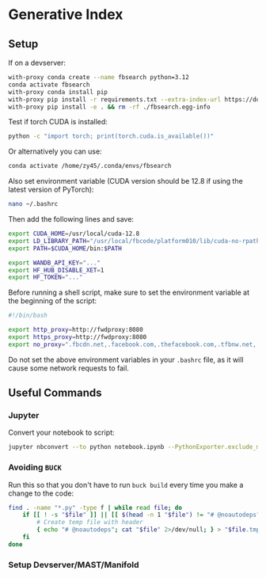 # Generative Index

## Setup

If on a devserver:

```bash
with-proxy conda create --name fbsearch python=3.12
conda activate fbsearch
with-proxy conda install pip
with-proxy pip install -r requirements.txt --extra-index-url https://download.pytorch.org/whl/cu128
with-proxy pip install -e . && rm -rf ./fbsearch.egg-info
```

Test if torch CUDA is installed:

```bash
python -c "import torch; print(torch.cuda.is_available())"
```

Or alternatively you can use:

```bash
conda activate /home/zy45/.conda/envs/fbsearch
```

Also set environment variable (CUDA version should be 12.8 if using the latest version of PyTorch):

```bash
nano ~/.bashrc
```

Then add the following lines and save:

```bash
export CUDA_HOME=/usr/local/cuda-12.8
export LD_LIBRARY_PATH="/usr/local/fbcode/platform010/lib/cuda-no-rpath-12.8:$LD_LIBRARY_PATH"
export PATH=$CUDA_HOME/bin:$PATH

export WANDB_API_KEY="..."
export HF_HUB_DISABLE_XET=1
export HF_TOKEN="..."
```

Before running a shell script, make sure to set the environment variable at the beginning of the script:

```bash
#!/bin/bash

export http_proxy=http://fwdproxy:8080
export https_proxy=http://fwdproxy:8080
export no_proxy=".fbcdn.net,.facebook.com,.thefacebook.com,.tfbnw.net,.fb.com,.fb"
```

Do not set the above environment variables in your `.bashrc` file, as it will cause some network requests to fail.

## Useful Commands

### Jupyter

Convert your notebook to script:

```bash
jupyter nbconvert --to python notebook.ipynb --PythonExporter.exclude_markdown=True --TagRemovePreprocessor.remove_cell_tags="['notebook_only']" --log-level ERROR
```

### Avoiding `BUCK`

Run this so that you don't have to run `buck build` every time you make a change to the code:

```bash
find . -name "*.py" -type f | while read file; do
    if [[ ! -s "$file" ]] || [[ $(head -n 1 "$file") != "# @noautodeps" ]]; then
        # Create temp file with header
        { echo "# @noautodeps"; cat "$file" 2>/dev/null; } > "$file.tmp" && mv "$file.tmp" "$file"
    fi
done
```

### Setup Devserver/MAST/Manifold
